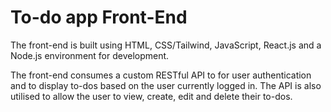 # To-do app Front-End

The front-end is built using HTML, CSS/Tailwind, JavaScript, React.js and a Node.js environment for development.

The front-end consumes a custom RESTful API to for user authentication and to display to-dos based on the user currently logged in. The API is also utilised to allow the user to view, create, edit and delete their to-dos.
